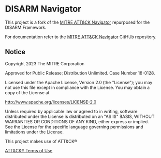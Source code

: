 # DISARM Navigator

This project is a fork of the [MITRE ATT&CK Navigator](https://github.com/mitre-attack/attack-navigator) repurposed for the DISARM Framework.

For documentation refer to the [MITRE ATT&CK Navigator](https://github.com/mitre-attack/attack-navigator) GitHUb repository.

## Notice

Copyright 2023 The MITRE Corporation

Approved for Public Release; Distribution Unlimited. Case Number 18-0128.

Licensed under the Apache License, Version 2.0 (the "License");
you may not use this file except in compliance with the License.
You may obtain a copy of the License at

   <http://www.apache.org/licenses/LICENSE-2.0>

Unless required by applicable law or agreed to in writing, software
distributed under the License is distributed on an "AS IS" BASIS,
WITHOUT WARRANTIES OR CONDITIONS OF ANY KIND, either express or implied.
See the License for the specific language governing permissions and
limitations under the License.

This project makes use of ATT&CK®

[ATT&CK® Terms of Use](https://attack.mitre.org/resources/terms-of-use/)
